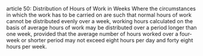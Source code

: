 article 50: Distribution of Hours of Work in Weeks
Where the circumstances in which the work has to be carried on are such that normal hours of work cannot be distributed evenly over a week, working hours calculated on the basis of average hours of work may be distributed over a period longer than one week, provided that the average number of hours worked over a four-week or shorter period may not exceed eight hours per day and forty eight hours per week.
<ul>
</ul>